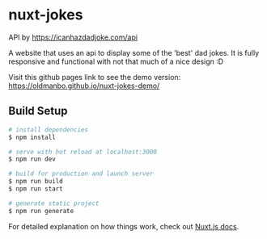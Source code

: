 # nuxt-jokes

API by https://icanhazdadjoke.com/api

A website that uses an api to display some of the 'best' dad jokes. It is fully responsive and functional with not that much of a nice design :D

Visit this github pages link to see the demo version: https://oldmanbo.github.io/nuxt-jokes-demo/

## Build Setup

```bash
# install dependencies
$ npm install

# serve with hot reload at localhost:3000
$ npm run dev

# build for production and launch server
$ npm run build
$ npm run start

# generate static project
$ npm run generate
```

For detailed explanation on how things work, check out [Nuxt.js docs](https://nuxtjs.org).

